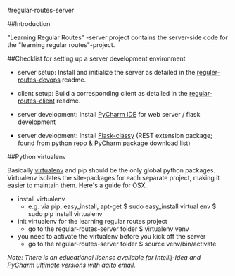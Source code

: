 #regular-routes-server

##Introduction

"Learning Regular Routes" -server project contains the server-side code for the "learning regular routes"-project.

##Checklist for setting up a server development environment

- server setup: Install and initialize the server as detailed in the [reguler-routes-devops](https://github.com/aalto-trafficsense/regular-routes-devops) readme.
- client setup: Build a corresponding client as detailed in the [regular-routes-client](https://github.com/aalto-trafficsense/regular-routes-client) readme.

- server development: Install [PyCharm IDE](https://www.jetbrains.com/pycharm/) for web server / flask development 
- server development: Install [Flask-classy](https://pythonhosted.org/Flask-Classy/)  (REST extension package; found from python repo & PyCharm package download list)

##Python virtualenv

Basically [virtualenv](https://virtualenv.pypa.io/en/latest/virtualenv.html) and pip should be the only global python packages. Virtualenv isolates the site-packages for each separate project, making it easier to maintain them. Here's a guide for OSX.
  - install virtualenv
    - e.g. via pip, easy_install, apt-get
    $ sudo easy_install virtual env
    $ sudo pip install virtualenv
  - init virtualenv for the learning regular routes project
    - go to the regular-routes-server folder
    $ virtualenv venv
  - you need to activate the virtualenv before you kick off the server
    - go to the regular-routes-server folder
    $ source venv/bin/activate

_Note: There is an educational license available for Intellij-Idea and PyCharm ultimate versions with aalto email._
